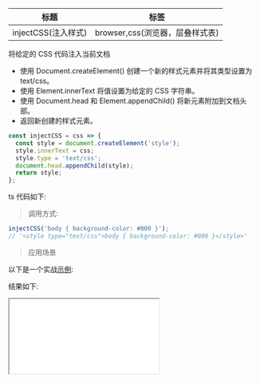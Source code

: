 | 标题                | 标签                            |
| ------------------- | ------------------------------- |
| injectCSS(注入样式) | browser,css(浏览器，层叠样式表) |

将给定的 CSS 代码注入当前文档

- 使用 Document.createElement() 创建一个新的样式元素并将其类型设置为 text/css。
- 使用 Element.innerText 将值设置为给定的 CSS 字符串。
- 使用 Document.head 和 Element.appendChild() 将新元素附加到文档头部。
- 返回新创建的样式元素。

```js
const injectCSS = css => {
  const style = document.createElement('style');
  style.innerText = css;
  style.type = 'text/css';
  document.head.appendChild(style);
  return style;
};
```

ts 代码如下:

<div class="code-editor" data-url="codes/javascript/ts/inject-css.ts" data-language="typescript"></div>

> 调用方式:

```js
injectCSS('body { background-color: #000 }');
// '<style type="text/css">body { background-color: #000 }</style>'
```

> 应用场景

以下是一个实战<a href="codes/javascript/html/inject-css.html" target="_blank" rel="noopener noreferrer">示例</a>:

<div class="code-editor" data-url="codes/javascript/html/inject-css.html" data-language="html"></div>

结果如下:

<iframe src="codes/javascript/html/inject-css.html"></iframe>
